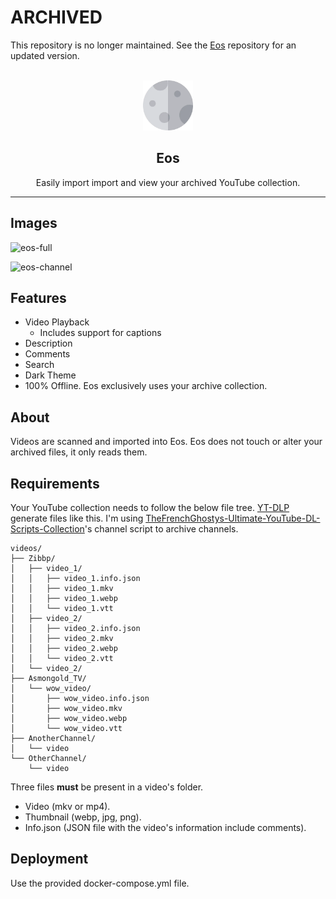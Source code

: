 # ARCHIVED

This repository is no longer maintained. See the [Eos](https://github.com/Zibbp/eos) repository for an updated version.

<br />
<div align="center">
  <a>
    <img src=".github/eos-logo.webp" alt="Logo" width="80" height="80">
  </a>

  <h2 align="center">Eos</h2>

  <p align="center">
    Easily import import and view your archived YouTube collection.
  </p>
</div>

---

## Images

![eos-full](https://user-images.githubusercontent.com/21207065/213781832-848afbb9-baa6-40bb-b330-904ecbf61dd6.png)

![eos-channel](https://user-images.githubusercontent.com/21207065/213781835-2fee53e6-6fb2-4660-ae3b-78fdd878838a.png)

## Features

- Video Playback
  - Includes support for captions
- Description
- Comments
- Search
- Dark Theme
- 100% Offline. Eos exclusively uses your archive collection.

## About

Videos are scanned and imported into Eos. Eos does not touch or alter your archived files, it only reads them.

## Requirements

Your YouTube collection needs to follow the below file tree. [YT-DLP](https://github.com/yt-dlp/yt-dlp/) generate files like this. I'm using [TheFrenchGhostys-Ultimate-YouTube-DL-Scripts-Collection](https://github.com/TheFrenchGhosty/TheFrenchGhostys-Ultimate-YouTube-DL-Scripts-Collection)'s channel script to archive channels.

```
videos/
├── Zibbp/
│   ├── video_1/
│   │   ├── video_1.info.json
│   │   ├── video_1.mkv
│   │   ├── video_1.webp
│   │   └── video_1.vtt
│   ├── video_2/
│   │   ├── video_2.info.json
│   │   ├── video_2.mkv
│   │   ├── video_2.webp
│   │   └── video_2.vtt
│   └── video_2/
├── Asmongold_TV/
│   └── wow_video/
│       ├── wow_video.info.json
│       ├── wow_video.mkv
│       ├── wow_video.webp
│       └── wow_video.vtt
├── AnotherChannel/
│   └── video
└── OtherChannel/
    └── video
```

Three files **must** be present in a video's folder.

- Video (mkv or mp4).
- Thumbnail (webp, jpg, png).
- Info.json (JSON file with the video's information include comments).

## Deployment

Use the provided docker-compose.yml file.
